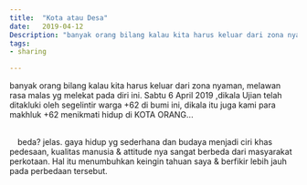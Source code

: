 ```yaml
---
title:  "Kota atau Desa"
date:   2019-04-12
Description: "banyak orang bilang kalau kita harus keluar dari zona nyaman, melawan rasa malas yg melekat pada diri ini. Sabtu 6 April 2019"
tags:
- sharing

---
```

banyak orang bilang kalau kita harus keluar dari zona nyaman, melawan rasa malas yg melekat pada diri ini. Sabtu 6 April 2019 ,dikala Ujian telah ditakluki oleh segelintir warga +62 di bumi ini, dikala itu juga kami para makhluk +62 menikmati hidup di KOTA ORANG... <br><br>

&emsp;beda? jelas. gaya hidup yg sederhana dan budaya menjadi ciri khas pedesaan, kualitas manusia & attitude nya sangat berbeda dari masyarakat perkotaan. Hal itu menumbuhkan keingin tahuan saya & berfikir lebih jauh pada perbedaan tersebut.